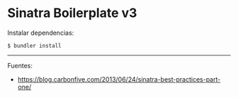# Sinatra Boilerplate v3

Instalar dependencias:

    $ bundler install

---

Fuentes:

+ https://blog.carbonfive.com/2013/06/24/sinatra-best-practices-part-one/
